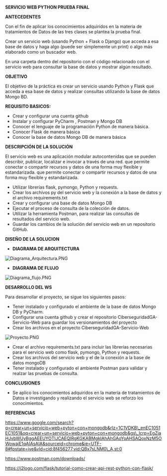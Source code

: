 **SERVICIO WEB PYTHON <a name="_hlk147085202"></a>PRUEBA FINAL**

<a name="_toc142936146"></a>**ANTECEDENTES**

<a name="_hlk147085383"></a>Con el fin de aplicar los conocimientos adquiridos en la materia de tratamientos de Datos de las tres clases se plantea la prueba final.

Crear un servicio web (usando Python + Flask o Django) que acceda a esa base de datos y haga algo (puede ser simplemente un print) o algo más elaborado como un buscador web.

En una carpeta dentro del repositorio con el código relacionado con el servicio web para consultar la base de datos y mostrar algún resultado.

**OBJETIVO**

El objetivo de la práctica es crear un servicio usando Python y Flask que acceda a esa base de datos y realizar consultas utilizando la base de datos Mongo BD.

<a name="_hlk147086259"></a>**REQUISITO BASICOS:**

- Crear y configurar una cuenta github
- Instalar y configurar PyCharm , Postman y Mongo DB
- Conocer el lenguaje de la programación Python de manera básica.
- Conocer Flask de manera básica
- Conocer la base de datos Mongo DB de manera básica

<a name="_hlk147086329"></a>**DESCRIPCIÓN DE LA SOLUCIÓN**

El servicio web es una aplicación modular autocontenidas que se pueden describir, publicar, localizar e invocar a través de una red. que permite conectar o compartir recursos y datos de una forma muy flexible y estandarizada. que permite conectar o compartir recursos y datos de una forma muy flexible y estandarizada.

- <a name="_hlk147086919"></a>Utilizar librerías flask, pymongo, Python y requests.
- Crear los archivos py del servicio web y la conexión a la base de datos y el archivo requirements.txt
- Crear y configurar una base de datos Mongo DB
- Ejecutar el proceso de consulta de la colección de datos.
- Utilizar la herramienta Postman, para realizar las consultas de resultados del servicio web.
- <a name="_hlk147087023"></a>Guardar los cambios de la solución del servicio web en un repositorio GitHub.

**DISEÑO DE LA SOLUCION**

- **DIAGRAMA DE ARQUITECTURA**

![Diagrama_Arquitectura.PNG](Diagrama%2FDiagrama_Arquitectura.png)

- **DIAGRAMA DE FLUJO**

![Diagrama_flujo.PNG](Diagrama%2FDiagrama_flujo.png)

**DESARROLLO DEL WS**

Para desarrollar el proyecto, se sigue los siguientes pasos:

- <a name="_hlk147090423"></a>Tener instalado y configurado el ambiente de la base de datos Mongo DB y PyCharm.
- Configurar una cuenta github y crear el repositorio CiberseguridadGA-Servicio-Web para guardar los versionamientos del proyecto 
- <a name="_hlk147090850"></a>Crear los archivos en el proyecto CiberseguridadGA-Servicio-Web

![Proyecto.PNG](Diagrama%2FProyecto.png)

- Crear el archivo requirements.txt para incluir las librerías necesarias para el servicio web como flask, pymongo, Python y requests.
- <a name="_hlk147090520"></a>Crear los archivos del servicio web y el de la conexión a la base de datos mongoDB
- Tener instalado y configurado el ambiente Postman para validar y realzar las pruebas de consulta.

**CONCLUSIONES**

- <a name="_hlk147090902"></a>Se aplico los conocimientos adquiridos en la materia de tratamientos de Datos e investigando y realizando el servicio web se reforzo los conocimientos.

**REFERENCIAS**

https://www.google.com/search?q=crear+un+servicio+web+pyton+con+mongodb&rlz=1C1VDKB\_enEC1051EC1051&oq=crear+un+servicio+web+pyton+con+mongodb&gs\_lcrp=EgZjaHJvbWUyBggAEEUYOTIJCAEQIRgKGKABMgkIAhAhGAoYoAHSAQoxNzM5OWowajE1qAIAsAIA&sourceid=chrome&ie=UTF-8#fpstate=ive&vld=cid:8f456277,vid:QBx7sLNM0\_A,st:0

https://www.postman.com/downloads/ 

https://j2logo.com/flask/tutorial-como-crear-api-rest-python-con-flask/

